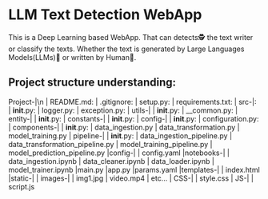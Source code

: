 # LLM Text Detection WebApp
This is a Deep Learning based WebApp. That can detects🕵️ the text writer or classify the texts. Whether the text is generated by Large Languages Models(LLMs)🤖 or written by Human👨.

## Project structure understanding:
Project-|\n
        | README.md:
| .gitignore:
| setup.py: 
| requirements.txt:
| src-|: 
| __init__.py:
| logger.py: 
| exception.py:
| utils-|
| __init__.py:
| __common.py:
| entity-| 
| __init__.py:
| constants-|
| __init__.py:
| config-| 
| __init__.py:
| configuration.py:
| components-|
| __init__.py:
| data_ingestion.py
| data_transformation.py
| model_training.py
| pipeline-| 
| __init__.py:
| data_ingestion_pipeline.py
| data_transformation_pipeline.py
| model_training_pipeline.py
| model_prediction_pipeline.py
|config-|
| config.yaml
|notebooks-|
| data_ingestion.ipynb
| data_cleaner.ipynb
| data_loader.ipynb
| model_trainer.ipynb
|main.py
|app.py
|params.yaml
|templates-|
| index.html
|static-|
| images-|
| img1.jpg
| video.mp4
| etc...
| CSS-|
| style.css
| JS-|
| script.js




    